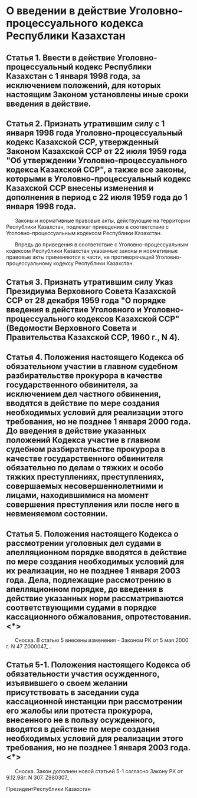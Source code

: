 # О введении в действие Уголовно-процессуального кодекса Республики Казахстан

## Статья 1. Ввести в действие Уголовно-процессуальный кодекс Республики Казахстан с 1 января 1998 года, за исключением положений, для которых настоящим Законом установлены иные сроки введения в действие.

## Статья 2. Признать утратившим силу с 1 января 1998 года Уголовно-процессуальный кодекс Казахской ССР, утвержденный Законом Казахской ССР от 22 июля 1959 года "Об утверждении Уголовно-процессуального кодекса Казахской ССР", а также все законы, которыми в Уголовно-процессуальный кодекс Казахской ССР внесены изменения и дополнения в период с 22 июля 1959 года до 1 января 1998 года.

      Законы и нормативные правовые акты, действующие на территории Республики Казахстан, подлежат приведению в соответствие с Уголовно-процессуальным кодексом Республики Казахстан.

      Впредь до приведения в соответствие с Уголовно-процессуальным кодексом Республики Казахстан указанные законы и нормативные правовые акты применяются в части, не противоречащей Уголовно-процессуальному кодексу Республики Казахстан.

## Статья 3. Признать утратившим силу Указ Президиума Верховного Совета Казахской ССР от 28 декабря 1959 года "О порядке введения в действие Уголовного и Уголовно-процессуального кодексов Казахской ССР" (Ведомости Верховного Совета и Правительства Казахской ССР, 1960 г., N 4).

## Статья 4. Положения настоящего Кодекса об обязательном участии в главном судебном разбирательстве прокурора в качестве государственного обвинителя, за исключением дел частного обвинения, вводятся в действие по мере создания необходимых условий для реализации этого требования, но не позднее 1 января 2000 года. До введения в действие указанных положений Кодекса участие в главном судебном разбирательстве прокурора в качестве государственного обвинителя обязательно по делам о тяжких и особо тяжких преступлениях, преступлениях, совершаемых несовершеннолетними и лицами, находившимися на момент совершения преступления или после него в невменяемом состоянии.

## Статья 5. Положения настоящего Кодекса о рассмотрении уголовных дел судами в апелляционном порядке вводятся в действие по мере создания необходимых условий для их реализации, но не позднее 1 января 2003 года. Дела, подлежащие рассмотрению в апелляционном порядке, до введения в действие указанных норм рассматриваются соответствующими судами в порядке кассационного обжалования, опротестования. <*>

      Сноска. В статью 5 внесены изменения - Законом РК от 5 мая 2000 г. N 47 Z000047_ .

## Статья 5-1. Положения настоящего Кодекса об обязательности участия осужденного, изъявившего о своем желании присутствовать в заседании суда кассационной инстанции при рассмотрении его жалобы или протеста прокурора, внесенного не в пользу осужденного, вводятся в действие по мере создания необходимых условий для реализации этого требования, но не позднее 1 января 2003 года. <*>

      Сноска. Закон дополнен новой статьей 5-1 согласно Закону РК от 9.12.98г. N 307. Z980307_ .

ПрезидентРеспублики Казахстан

